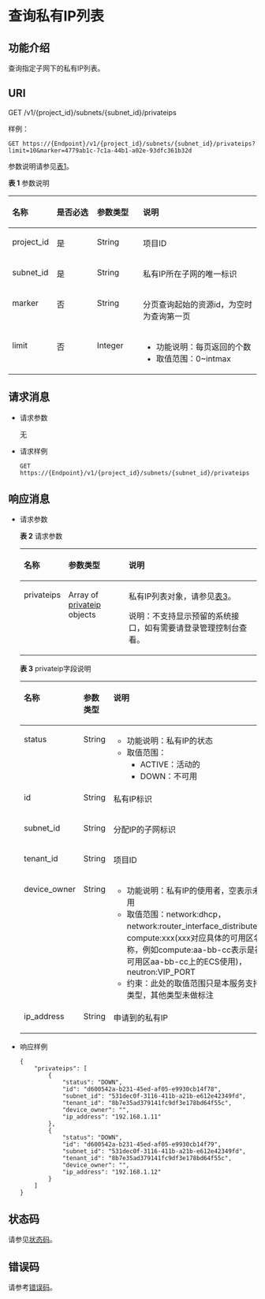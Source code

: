 # 查询私有IP列表<a name="zh-cn_topic_0020090612"></a>

## 功能介绍<a name="section54434571"></a>

查询指定子网下的私有IP列表。

## URI<a name="section20149094"></a>

GET /v1/\{project\_id\}/subnets/\{subnet\_id\}/privateips

样例：

```
GET https://{Endpoint}/v1/{project_id}/subnets/{subnet_id}/privateips?limit=10&marker=4779ab1c-7c1a-44b1-a02e-93dfc361b32d
```

参数说明请参见[表1](#table12098568)。

**表 1**  参数说明

<a name="table12098568"></a>
<table><thead align="left"><tr id="row42283611"><th class="cellrowborder" valign="top" width="16.73%" id="mcps1.2.5.1.1"><p id="p2420499"><a name="p2420499"></a><a name="p2420499"></a>名称</p>
</th>
<th class="cellrowborder" valign="top" width="16.54%" id="mcps1.2.5.1.2"><p id="p61842715"><a name="p61842715"></a><a name="p61842715"></a>是否必选</p>
</th>
<th class="cellrowborder" valign="top" width="18.61%" id="mcps1.2.5.1.3"><p id="p18030025173211"><a name="p18030025173211"></a><a name="p18030025173211"></a>参数类型</p>
</th>
<th class="cellrowborder" valign="top" width="48.120000000000005%" id="mcps1.2.5.1.4"><p id="p43203995"><a name="p43203995"></a><a name="p43203995"></a>说明</p>
</th>
</tr>
</thead>
<tbody><tr id="row9862716"><td class="cellrowborder" valign="top" width="16.73%" headers="mcps1.2.5.1.1 "><p id="p60682533"><a name="p60682533"></a><a name="p60682533"></a>project_id</p>
</td>
<td class="cellrowborder" valign="top" width="16.54%" headers="mcps1.2.5.1.2 "><p id="p16338175"><a name="p16338175"></a><a name="p16338175"></a>是</p>
</td>
<td class="cellrowborder" valign="top" width="18.61%" headers="mcps1.2.5.1.3 "><p id="p51145882173211"><a name="p51145882173211"></a><a name="p51145882173211"></a>String</p>
</td>
<td class="cellrowborder" valign="top" width="48.120000000000005%" headers="mcps1.2.5.1.4 "><p id="p10487112"><a name="p10487112"></a><a name="p10487112"></a>项目ID</p>
</td>
</tr>
<tr id="row32261252"><td class="cellrowborder" valign="top" width="16.73%" headers="mcps1.2.5.1.1 "><p id="p63024590"><a name="p63024590"></a><a name="p63024590"></a>subnet_id</p>
</td>
<td class="cellrowborder" valign="top" width="16.54%" headers="mcps1.2.5.1.2 "><p id="p4718148"><a name="p4718148"></a><a name="p4718148"></a>是</p>
</td>
<td class="cellrowborder" valign="top" width="18.61%" headers="mcps1.2.5.1.3 "><p id="p49175772173211"><a name="p49175772173211"></a><a name="p49175772173211"></a>String</p>
</td>
<td class="cellrowborder" valign="top" width="48.120000000000005%" headers="mcps1.2.5.1.4 "><p id="p44471500173244"><a name="p44471500173244"></a><a name="p44471500173244"></a>私有IP所在子网的唯一标识</p>
</td>
</tr>
<tr id="row33082261"><td class="cellrowborder" valign="top" width="16.73%" headers="mcps1.2.5.1.1 "><p id="p62417507"><a name="p62417507"></a><a name="p62417507"></a>marker</p>
</td>
<td class="cellrowborder" valign="top" width="16.54%" headers="mcps1.2.5.1.2 "><p id="p22653281"><a name="p22653281"></a><a name="p22653281"></a>否</p>
</td>
<td class="cellrowborder" valign="top" width="18.61%" headers="mcps1.2.5.1.3 "><p id="p23814582173211"><a name="p23814582173211"></a><a name="p23814582173211"></a>String</p>
</td>
<td class="cellrowborder" valign="top" width="48.120000000000005%" headers="mcps1.2.5.1.4 "><p id="p49152270"><a name="p49152270"></a><a name="p49152270"></a>分页查询起始的资源id，为空时为查询第一页</p>
</td>
</tr>
<tr id="row39717249"><td class="cellrowborder" valign="top" width="16.73%" headers="mcps1.2.5.1.1 "><p id="p62980604"><a name="p62980604"></a><a name="p62980604"></a>limit</p>
</td>
<td class="cellrowborder" valign="top" width="16.54%" headers="mcps1.2.5.1.2 "><p id="p1155275"><a name="p1155275"></a><a name="p1155275"></a>否</p>
</td>
<td class="cellrowborder" valign="top" width="18.61%" headers="mcps1.2.5.1.3 "><p id="p49933009173211"><a name="p49933009173211"></a><a name="p49933009173211"></a>Integer</p>
</td>
<td class="cellrowborder" valign="top" width="48.120000000000005%" headers="mcps1.2.5.1.4 "><a name="ul18965173516362"></a><a name="ul18965173516362"></a><ul id="ul18965173516362"><li>功能说明：每页返回的个数</li><li>取值范围：0~intmax</li></ul>
</td>
</tr>
</tbody>
</table>

## 请求消息<a name="section47124125"></a>

-   请求参数

    无

-   请求样例

    ```
    GET https://{Endpoint}/v1/{project_id}/subnets/{subnet_id}/privateips
    ```


## 响应消息<a name="section21463943"></a>

-   请求参数

    **表 2**  请求参数

    <a name="table16726122155915"></a>
    <table><thead align="left"><tr id="row50660459155915"><th class="cellrowborder" valign="top" width="18.34%" id="mcps1.2.4.1.1"><p id="p9856497155915"><a name="p9856497155915"></a><a name="p9856497155915"></a>名称</p>
    </th>
    <th class="cellrowborder" valign="top" width="25.509999999999998%" id="mcps1.2.4.1.2"><p id="p42646948155915"><a name="p42646948155915"></a><a name="p42646948155915"></a>参数类型</p>
    </th>
    <th class="cellrowborder" valign="top" width="56.15%" id="mcps1.2.4.1.3"><p id="p31850784155915"><a name="p31850784155915"></a><a name="p31850784155915"></a>说明</p>
    </th>
    </tr>
    </thead>
    <tbody><tr id="row29776745155915"><td class="cellrowborder" valign="top" width="18.34%" headers="mcps1.2.4.1.1 "><p id="p63106150155915"><a name="p63106150155915"></a><a name="p63106150155915"></a>privateips</p>
    </td>
    <td class="cellrowborder" valign="top" width="25.509999999999998%" headers="mcps1.2.4.1.2 "><p id="p44872862155915"><a name="p44872862155915"></a><a name="p44872862155915"></a>Array of <a href="#table21538022">privateip</a> objects</p>
    </td>
    <td class="cellrowborder" valign="top" width="56.15%" headers="mcps1.2.4.1.3 "><p id="p30300018155915"><a name="p30300018155915"></a><a name="p30300018155915"></a>私有IP列表对象，请参见<a href="#table21538022">表3</a>。</p>
    <p id="p15992181219214"><a name="p15992181219214"></a><a name="p15992181219214"></a>说明：不支持显示预留的系统接口，如有需要请登录管理控制台查看。</p>
    </td>
    </tr>
    </tbody>
    </table>

    **表 3**  privateip字段说明

    <a name="table21538022"></a>
    <table><thead align="left"><tr id="row33313579"><th class="cellrowborder" valign="top" width="22.17778222177782%" id="mcps1.2.4.1.1"><p id="p14045344"><a name="p14045344"></a><a name="p14045344"></a>名称</p>
    </th>
    <th class="cellrowborder" valign="top" width="21.477852214778522%" id="mcps1.2.4.1.2"><p id="p42744433173254"><a name="p42744433173254"></a><a name="p42744433173254"></a>参数类型</p>
    </th>
    <th class="cellrowborder" valign="top" width="56.34436556344365%" id="mcps1.2.4.1.3"><p id="p11033160"><a name="p11033160"></a><a name="p11033160"></a>说明</p>
    </th>
    </tr>
    </thead>
    <tbody><tr id="row21270730"><td class="cellrowborder" valign="top" width="22.17778222177782%" headers="mcps1.2.4.1.1 "><p id="p45207585"><a name="p45207585"></a><a name="p45207585"></a>status</p>
    </td>
    <td class="cellrowborder" valign="top" width="21.477852214778522%" headers="mcps1.2.4.1.2 "><p id="p39747058173254"><a name="p39747058173254"></a><a name="p39747058173254"></a>String</p>
    </td>
    <td class="cellrowborder" valign="top" width="56.34436556344365%" headers="mcps1.2.4.1.3 "><a name="ul13978236183119"></a><a name="ul13978236183119"></a><ul id="ul13978236183119"><li>功能说明：私有IP的状态</li><li>取值范围：<a name="ul948092312377"></a><a name="ul948092312377"></a><ul id="ul948092312377"><li>ACTIVE：活动的</li><li>DOWN：不可用</li></ul>
    </li></ul>
    </td>
    </tr>
    <tr id="row44135236"><td class="cellrowborder" valign="top" width="22.17778222177782%" headers="mcps1.2.4.1.1 "><p id="p18184391"><a name="p18184391"></a><a name="p18184391"></a>id</p>
    </td>
    <td class="cellrowborder" valign="top" width="21.477852214778522%" headers="mcps1.2.4.1.2 "><p id="p65395131173254"><a name="p65395131173254"></a><a name="p65395131173254"></a>String</p>
    </td>
    <td class="cellrowborder" valign="top" width="56.34436556344365%" headers="mcps1.2.4.1.3 "><p id="p47453675"><a name="p47453675"></a><a name="p47453675"></a>私有IP标识</p>
    </td>
    </tr>
    <tr id="row53320433"><td class="cellrowborder" valign="top" width="22.17778222177782%" headers="mcps1.2.4.1.1 "><p id="p23987813"><a name="p23987813"></a><a name="p23987813"></a>subnet_id</p>
    </td>
    <td class="cellrowborder" valign="top" width="21.477852214778522%" headers="mcps1.2.4.1.2 "><p id="p62514293173254"><a name="p62514293173254"></a><a name="p62514293173254"></a>String</p>
    </td>
    <td class="cellrowborder" valign="top" width="56.34436556344365%" headers="mcps1.2.4.1.3 "><p id="p26383427"><a name="p26383427"></a><a name="p26383427"></a>分配IP的子网标识</p>
    </td>
    </tr>
    <tr id="row8629350181540"><td class="cellrowborder" valign="top" width="22.17778222177782%" headers="mcps1.2.4.1.1 "><p id="p22152840181542"><a name="p22152840181542"></a><a name="p22152840181542"></a>tenant_id</p>
    </td>
    <td class="cellrowborder" valign="top" width="21.477852214778522%" headers="mcps1.2.4.1.2 "><p id="p54098843181542"><a name="p54098843181542"></a><a name="p54098843181542"></a>String</p>
    </td>
    <td class="cellrowborder" valign="top" width="56.34436556344365%" headers="mcps1.2.4.1.3 "><p id="p126338192113"><a name="p126338192113"></a><a name="p126338192113"></a>项目ID</p>
    </td>
    </tr>
    <tr id="row40871974"><td class="cellrowborder" valign="top" width="22.17778222177782%" headers="mcps1.2.4.1.1 "><p id="p22295564"><a name="p22295564"></a><a name="p22295564"></a>device_owner</p>
    </td>
    <td class="cellrowborder" valign="top" width="21.477852214778522%" headers="mcps1.2.4.1.2 "><p id="p30493000173254"><a name="p30493000173254"></a><a name="p30493000173254"></a>String</p>
    </td>
    <td class="cellrowborder" valign="top" width="56.34436556344365%" headers="mcps1.2.4.1.3 "><a name="ul1878734133215"></a><a name="ul1878734133215"></a><ul id="ul1878734133215"><li>功能说明：私有IP的使用者，空表示未使用</li><li>取值范围：network:dhcp，network:router_interface_distributed，compute:xxx(xxx对应具体的可用区名称，例如compute:aa-bb-cc表示是被可用区aa-bb-cc上的ECS使用)，neutron:VIP_PORT</li><li>约束：此处的取值范围只是本服务支持的类型，其他类型未做标注</li></ul>
    </td>
    </tr>
    <tr id="row35044283"><td class="cellrowborder" valign="top" width="22.17778222177782%" headers="mcps1.2.4.1.1 "><p id="p20014644"><a name="p20014644"></a><a name="p20014644"></a>ip_address</p>
    </td>
    <td class="cellrowborder" valign="top" width="21.477852214778522%" headers="mcps1.2.4.1.2 "><p id="p54013915173254"><a name="p54013915173254"></a><a name="p54013915173254"></a>String</p>
    </td>
    <td class="cellrowborder" valign="top" width="56.34436556344365%" headers="mcps1.2.4.1.3 "><p id="p57619553"><a name="p57619553"></a><a name="p57619553"></a>申请到的私有IP</p>
    </td>
    </tr>
    </tbody>
    </table>

-   响应样例

    ```
    {
        "privateips": [
            {
                "status": "DOWN",
                "id": "d600542a-b231-45ed-af05-e9930cb14f78",
                "subnet_id": "531dec0f-3116-411b-a21b-e612e42349fd",
                "tenant_id": "8b7e35ad379141fc9df3e178bd64f55c",
                "device_owner": "",
                "ip_address": "192.168.1.11"
            },
            {
                "status": "DOWN",
                "id": "d600542a-b231-45ed-af05-e9930cb14f79",
                "subnet_id": "531dec0f-3116-411b-a21b-e612e42349fd",
                "tenant_id": "8b7e35ad379141fc9df3e178bd64f55c",
                "device_owner": "",
                "ip_address": "192.168.1.12"
            }
        ]
    }
    ```


## 状态码<a name="section31981619"></a>

请参见[状态码](状态码.md)。

## 错误码<a name="section85821649202813"></a>

请参考[错误码](错误码.md)。

